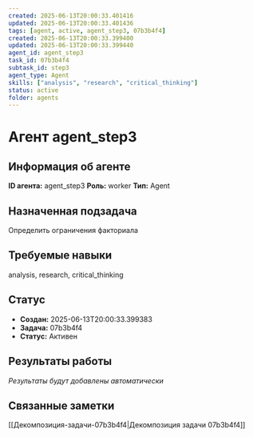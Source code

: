 ```yaml
---
created: 2025-06-13T20:00:33.401416
updated: 2025-06-13T20:00:33.401436
tags: [agent, active, agent_step3, 07b3b4f4]
created: 2025-06-13T20:00:33.399400
updated: 2025-06-13T20:00:33.399440
agent_id: agent_step3
task_id: 07b3b4f4
subtask_id: step3
agent_type: Agent
skills: ["analysis", "research", "critical_thinking"]
status: active
folder: agents
---
```


# Агент agent_step3

## Информация об агенте

**ID агента:** agent_step3
**Роль:** worker
**Тип:** Agent

## Назначенная подзадача
Определить ограничения факториала

## Требуемые навыки
analysis, research, critical_thinking

## Статус
- **Создан:** 2025-06-13T20:00:33.399383
- **Задача:** 07b3b4f4
- **Статус:** Активен

## Результаты работы
*Результаты будут добавлены автоматически*

## Связанные заметки

[[Декомпозиция-задачи-07b3b4f4|Декомпозиция задачи 07b3b4f4]]